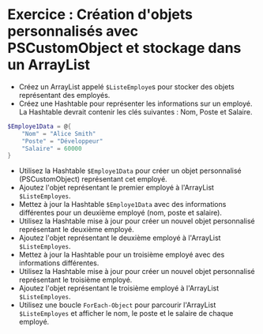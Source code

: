# Exercice : Création d'objets personnalisés avec PSCustomObject et stockage dans un ArrayList

* Créez un ArrayList appelé ```$ListeEmploye```s pour stocker des objets représentant des employés.
* Créez une Hashtable pour représenter les informations sur un employé. La Hashtable devrait contenir les clés suivantes : Nom, Poste et Salaire.
```powershell
$Employe1Data = @{
    "Nom" = "Alice Smith"
    "Poste" = "Développeur"
    "Salaire" = 60000
}
```

* Utilisez la Hashtable ```$Employe1Data``` pour créer un objet personnalisé (PSCustomObject) représentant cet employé.
* Ajoutez l'objet représentant le premier employé à l'ArrayList ```$ListeEmployes```.
* Mettez à jour la Hashtable ```$Employe1Data``` avec des informations différentes pour un deuxième employé (nom, poste et salaire).
* Utilisez la Hashtable mise à jour pour créer un nouvel objet personnalisé représentant le deuxième employé.
* Ajoutez l'objet représentant le deuxième employé à l'ArrayList ```$ListeEmployes```.
* Mettez à jour la Hashtable pour un troisième employé avec des informations différentes.
* Utilisez la Hashtable mise à jour pour créer un nouvel objet personnalisé représentant le troisième employé.
* Ajoutez l'objet représentant le troisième employé à l'ArrayList ```$ListeEmployes```.
* Utilisez une boucle ```ForEach-Object``` pour parcourir l'ArrayList ```$ListeEmployes``` et afficher le nom, le poste et le salaire de chaque employé.
